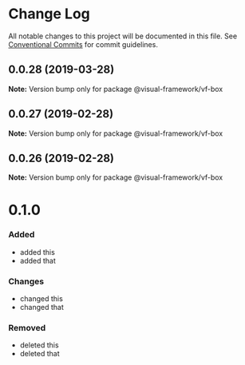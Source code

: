 # Change Log

All notable changes to this project will be documented in this file.
See [Conventional Commits](https://conventionalcommits.org) for commit guidelines.

## 0.0.28 (2019-03-28)

**Note:** Version bump only for package @visual-framework/vf-box





## 0.0.27 (2019-02-28)

**Note:** Version bump only for package @visual-framework/vf-box





## 0.0.26 (2019-02-28)

**Note:** Version bump only for package @visual-framework/vf-box





# 0.1.0

### Added
- added this
- added that

### Changes

- changed this
- changed that

### Removed

- deleted this
- deleted that
